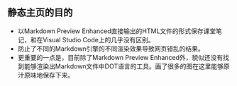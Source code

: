 ## 静态主页的目的
* 以Markdown Preview Enhanced直接输出的HTML文件的形式保存课堂笔记，和在Visual Studio Code上的几乎没有区别。
* 防止了不同的Markdown引擎的不同渲染效果导致网页错乱的结果。
* 更重要的一点是，目前除了Markdown Preview Enhanced外，貌似还没有找到能够渲染出Markdown文件中DOT语言的工具。画了很多的图在这里能够原汁原味地保存下来。